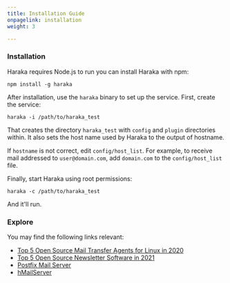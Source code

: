 ```yaml
---
title: Installation Guide
onpagelink: installation
weight: 3

---
```

### Installation

Haraka requires Node.js to run you can install Haraka with npm:
```
npm install -g haraka
```

After installation, use the `haraka` binary to set up the service. First, create the service:

```
haraka -i /path/to/haraka_test
```

That creates the directory `haraka_test` with `config` and `plugin` directories within. It also sets the host name used by Haraka to the output of hostname.

If `hostname` is not correct, edit `config/host_list`. For example, to receive mail addressed to `user@domain.com`, add `domain.com` to the `config/host_list` file.

Finally, start Haraka using root permissions:

```
haraka -c /path/to/haraka_test
```

And it'll run.


### Explore

You may find the following links relevant:
- [Top 5 Open Source Mail Transfer Agents for Linux in 2020](https://blog.containerize.com/2020/10/02/top-5-open-source-mail-transfer-agents-for-linux-in-2020/)
- [Top 5 Open Source Newsletter Software in 2021](https://blog.containerize.com/2021/04/23/top-5-open-source-newsletter-software-in-2021/)
- [Postfix Mail Server](https://products.containerize.com/transactional-email/postfix/)
- [hMailServer](https://products.containerize.com/transactional-email/hmailserver/)